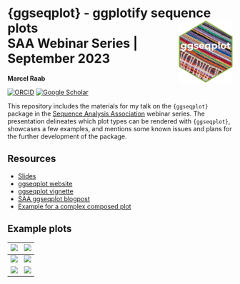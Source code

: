 # {ggseqplot} - ggplotify sequence plots<img src="icon.png" align="right" height="139"/><br>SAA Webinar Series | September 2023
**Marcel Raab**

[![ORCID](https://img.shields.io/badge/orcid-A6CE39?style=for-the-badge&logo=orcid&logoColor=white)](https://orcid.org/0000-0002-3097-1591)
[![Google Scholar](https://img.shields.io/badge/Google_Scholar-4285F4?style=for-the-badge&logo=google-scholar&logoColor=white)](https://scholar.google.de/citations?user=y2gQ3DUAAAAJ)

This repository includes the materials for my talk on the `{ggseqplot}` package in the [Sequence Analysis Association](https://sequenceanalysis.org) webinar series. The presentation delineates which plot types can be rendered with `{ggseqplot}`, showcases a few examples, and mentions some known issues and plans for the further development of the package.

## Resources
- [Slides](https://maraab23.github.io/talk-ggseqplot-SAA/#/ggseqplot)
- [ggseqplot website](https://maraab23.github.io/ggseqplot/)
- [ggseqplot vignette](https://maraab23.github.io/ggseqplot/articles/ggseqplot.html)
- [SAA ggseqplot blogpost](https://sequenceanalysis.org/2022/08/05/ggseqplot-ggplotify-sequence-plots/)
- [Example for a complex composed plot](https://sa-book.github.io/rChapter5-5_ggseqplot.html)


## Example plots
![](https://maraab23.github.io/ggseqplot/articles/ggseqplot_files/figure-html/unnamed-chunk-2-1.png)  |  ![](https://maraab23.github.io/ggseqplot/articles/ggseqplot_files/figure-html/unnamed-chunk-6-1.png)
:-------------------------:|:-------------------------:
![](https://sequenceanalysis.org/wp-content/uploads/2022/08/unnamed-chunk-5-1-1024x731.png)  |  ![](https://sequenceanalysis.org/wp-content/uploads/2022/08/unnamed-chunk-5-2-1024x731.png)
![](https://sequenceanalysis.org/wp-content/uploads/2022/08/unnamed-chunk-4-2-1024x731.png)  |  ![](https://sequenceanalysis.org/wp-content/uploads/2022/08/unnamed-chunk-4-3-1024x731.png)

